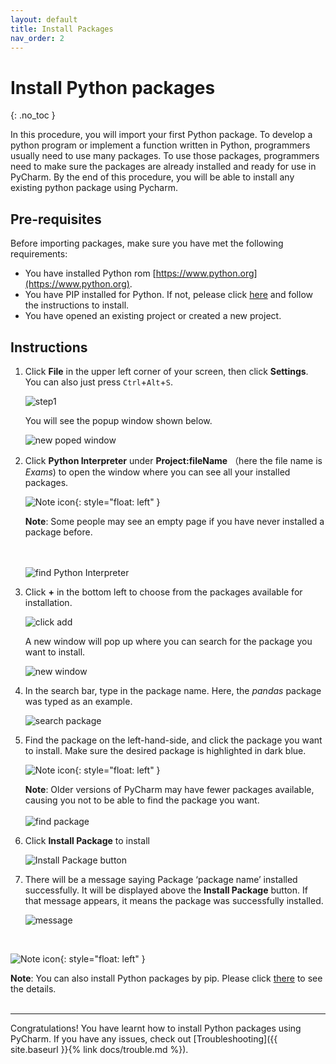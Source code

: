 ```yaml
---
layout: default
title: Install Packages
nav_order: 2
---
```


# Install Python packages
{: .no_toc }

In this procedure, you will import your first Python package. To develop a python program or implement a function written in Python, programmers usually need to use many packages. To use those packages, programmers need to make sure the packages are already installed and ready for use in PyCharm. By the end of this procedure, you will be able to install any existing python package using Pycharm.

## Pre-requisites
Before importing packages, make sure you have met the following requirements:
* You have installed Python rom [https://www.python.org](https://www.python.org).
* You have PIP installed for Python. If not, pelease click [here](https://phoenixnap.com/kb/install-pip-windows) and follow the instructions to install.
* You have opened an existing project or created a new project.

## Instructions

1. Click **File** in the upper left corner of your screen, then click **Settings**. You can also just press `Ctrl`+`Alt`+`S`.
   
    ![step1](https://raw.githubusercontent.com/Dani-j/team2-pycharm/gh-pages/assets/images/docs/package/1.png?raw=true "step one")  

    You will see the popup window shown below.

    ![new poped window](https://raw.githubusercontent.com/Dani-j/team2-pycharm/gh-pages/assets/images/docs/package/1.9.png?raw=true "new poped window") 

2. Click **Python Interpreter** under **Project:fileName** （here the file name is *Exams*) to open the window where you can see all your installed packages.
   
    ![Note icon](https://github.com/dl90/linux-basics/blob/gh-pages/docs/images/icons/note.png?raw=true "Note"){: style="float: left" }
 
    **Note**: Some people may see an empty page if you have never installed a package before.
    <br /> 
    <br>
    <br>

    ![find Python Interpreter](https://raw.githubusercontent.com/Dani-j/team2-pycharm/gh-pages/assets/images/docs/package/2_0.png?raw=true "find Python Interpreter") 


3. Click **+** in the bottom left to choose from the packages available for installation.
   
    ![click add](https://raw.githubusercontent.com/Dani-j/team2-pycharm/gh-pages/assets/images/docs/package/3.png?raw=true "click add")

    A new window will pop up where you can search for the package you want to install.

    ![new window](https://raw.githubusercontent.com/Dani-j/team2-pycharm/gh-pages/assets/images/docs/package/3_5.png?raw=true "new window")


4. In the search bar, type in the package name. Here, the *pandas* package was typed as an example.
   
    ![search package](https://raw.githubusercontent.com/Dani-j/team2-pycharm/gh-pages/assets/images/docs/package/4_0.png?raw=true "search package")


5.  Find the package on the left-hand-side, and click the package you want to install. Make sure the desired package is highlighted in dark blue.
   
    ![Note icon](https://github.com/dl90/linux-basics/blob/gh-pages/docs/images/icons/note.png?raw=true "Note"){: style="float: left" }
    
    **Note**: Older versions of PyCharm may have fewer packages available, causing you not to be able to find the package you want.
    <br /> 
    <br /> 
    ![find package](https://raw.githubusercontent.com/Dani-j/team2-pycharm/gh-pages/assets/images/docs/package/pandas.png?raw=true "find package")


6. Click **Install Package** to install   
   
    ![Install Package button](https://raw.githubusercontent.com/Dani-j/team2-pycharm/gh-pages/assets/images/docs/package/5.png?raw=true "Install Package button")


7. There will be a message saying Package ‘package name’ installed successfully. It will be displayed above the  **Install Package** button. If that message appears, it means the package was successfully installed.
   
    ![message](https://raw.githubusercontent.com/Dani-j/team2-pycharm/gh-pages/assets/images/docs/package/6_1.png?raw=true "message")

<br>

![Note icon](https://github.com/dl90/linux-basics/blob/gh-pages/docs/images/icons/note.png?raw=true "Note"){: style="float: left" }

**Note**: You can also install Python packages by pip. Please click [there](https://docs.python.org/3/installing/index.html) to see the details.
<br>
<br>

---
Congratulations! You have learnt how to install Python packages using PyCharm. If you have any issues, check out [Troubleshooting]({{ site.baseurl }}{% link docs/trouble.md %}).
